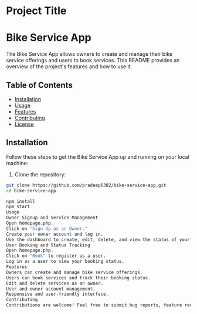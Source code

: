 
# Project Title
# Bike Service App

The Bike Service App allows owners to create and manage their bike service offerings and users to book services. This README provides an overview of the project's features and how to use it.

## Table of Contents

- [Installation](#installation)
- [Usage](#usage)
- [Features](#features)
- [Contributing](#contributing)
- [License](#license)

## Installation

Follow these steps to get the Bike Service App up and running on your local machine:

1. Clone the repository:

```bash
git clone https://github.com/pradeep6382/bike-service-app.git
cd bike-service-app

npm install
npm start
Usage
Owner Signup and Service Management
Open homepage.php.
Click on "Sign Up as an Owner."
Create your owner account and log in.
Use the dashboard to create, edit, delete, and view the status of your service offerings.
User Booking and Status Tracking
Open homepage.php.
Click on "Book" to register as a user.
Log in as a user to view your booking status.
Features
Owners can create and manage bike service offerings.
Users can book services and track their booking status.
Edit and delete services as an owner.
User and owner account management.
Responsive and user-friendly interface.
Contributing
Contributions are welcome! Feel free to submit bug reports, feature requests, or code contributions to improve the Bike Service App.

